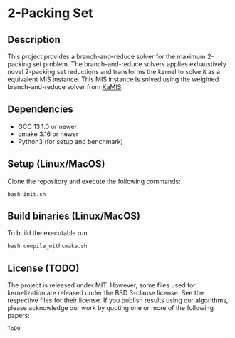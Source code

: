 # 2-Packing Set

## Description
This project provides a branch-and–reduce solver for the maximum 2-packing set problem.
The branch-and-reduce solvers applies exhaustively novel 2-packing set reductions and transforms the kernel to solve it 
as a equivalent MIS instance.
This MIS instance is solved using the weighted branch-and-reduce solver from [KaMIS](https://github.com/KarlsruheMIS/KaMIS).

## Dependencies
- GCC 13.1.0 or newer
- cmake 3.16 or newer
- Python3 (for setup and benchmark)

## Setup (Linux/MacOS)
Clone the repository and execute the following commands:
```shell
bash init.sh
```

## Build binaries (Linux/MacOS)
To build the executable run 
```shell
bash compile_withcmake.sh
```


## License (TODO)
The project is released under MIT. However, some files used for kernelization are released under the BSD 3-clause license. See the respective files for their license. If you publish results using our algorithms, please acknowledge our work by quoting one or more of the following papers:

```text
ToDO
```